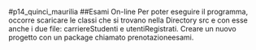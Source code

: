 #p14_quinci_maurilia
##Esami On-line
Per poter eseguire il programma, occorre scaricare le classi che si trovano nella Directory src e con esse anche i due file: carriereStudenti e utentiRegistrati. Creare un nuovo progetto con un package chiamato prenotazioneesami.
